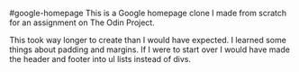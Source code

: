 #google-homepage
This is a Google homepage clone I made from scratch for an assignment on The Odin Project.

This took way longer to create than I would have expected. I learned some things about padding and margins. If I were to start over I would have made the header and footer into ul lists instead of divs.